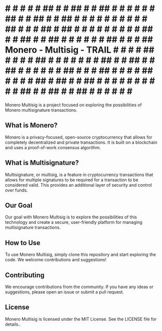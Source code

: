  # # # # # # ##  # # ## # #   ## # #   # # # # ##  # # ## # #  ## # #  # #  # # # #  # # ## #  # # ## #  ## # # # # # # # # # ##  # # ## # #  ## # #  # #  # # ## #  # # ##      Monero  -  Multisig  - TRAIL   # # #  # ## # # #  # ## #  # # # # # # ##  # # ## # #  ## # #  # #  # # ## #  # # ## # #  # # ##  # # # # ## # ## #   # ## # # # # # #  # # # # ##  # # ## # #  ## # #  # #  # # #
 
Monero Multisig is a project focused on exploring the possibilities of Monero multisignature transactions.

## What is Monero?
Monero is a privacy-focused, open-source cryptocurrency that allows for completely decentralized and private transactions. It is built on a blockchain and uses a proof-of-work consensus algorithm.

## What is Multisignature?
Multisignature, or multisig, is a feature in cryptocurrency transactions that allows for multiple signatures to be required for a transaction to be considered valid. This provides an additional layer of security and control over funds.

## Our Goal
Our goal with Monero Multisig is to explore the possibilities of this technology and create a secure, user-friendly platform for managing multisignature transactions.

## How to Use
To use Monero Multisig, simply clone this repository and start exploring the code. We welcome contributions and suggestions!

## Contributing
We encourage contributions from the community. If you have any ideas or suggestions, please open an issue or submit a pull request.

## License
Monero Multisig is licensed under the MIT License. See the LICENSE file for details..
